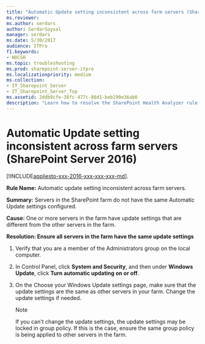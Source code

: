 ```yaml
---
title: "Automatic Update setting inconsistent across farm servers (SharePoint Server 2016)"
ms.reviewer: 
ms.author: serdars
author: SerdarSoysal
manager: serdars
ms.date: 5/30/2017
audience: ITPro
f1.keywords:
- NOCSH
ms.topic: troubleshooting
ms.prod: sharepoint-server-itpro
ms.localizationpriority: medium
ms.collection:
- IT_Sharepoint_Server
- IT_Sharepoint_Server_Top
ms.assetid: 2ddb9cfe-38fc-477c-88d1-beb190e36ab0
description: "Learn how to resolve the SharePoint Health Analyzer rule: Automatic update setting inconsistent across farm servers, for SharePoint Server."
---
```


# Automatic Update setting inconsistent across farm servers (SharePoint Server 2016)

[!INCLUDE[appliesto-xxx-2016-xxx-xxx-xxx-md](../includes/appliesto-xxx-2016-xxx-xxx-xxx-md.md)]. 
  
 **Rule Name:** Automatic update setting inconsistent across farm servers. 
  
 **Summary:** Servers in the SharePoint farm do not have the same Automatic Update settings configured. 
  
 **Cause:** One or more servers in the farm have update settings that are different from the other servers in the farm. 
  
 **Resolution: Ensure all servers in the farm have the same update settings**
  
1. Verify that you are a member of the Administrators group on the local computer.
    
2. In Control Panel, click **System and Security**, and then under **Windows Update**, click **Turn automatic updating on or off**. 
    
3. On the Choose your Windows Update settings page, make sure that the update settings are the same as other servers in your farm. Change the update settings if needed.
    
    > [!NOTE]
    > If you can't change the update settings, the update settings may be locked in group policy. If this is the case, ensure the same group policy is being applied to other servers in the farm. 
  


